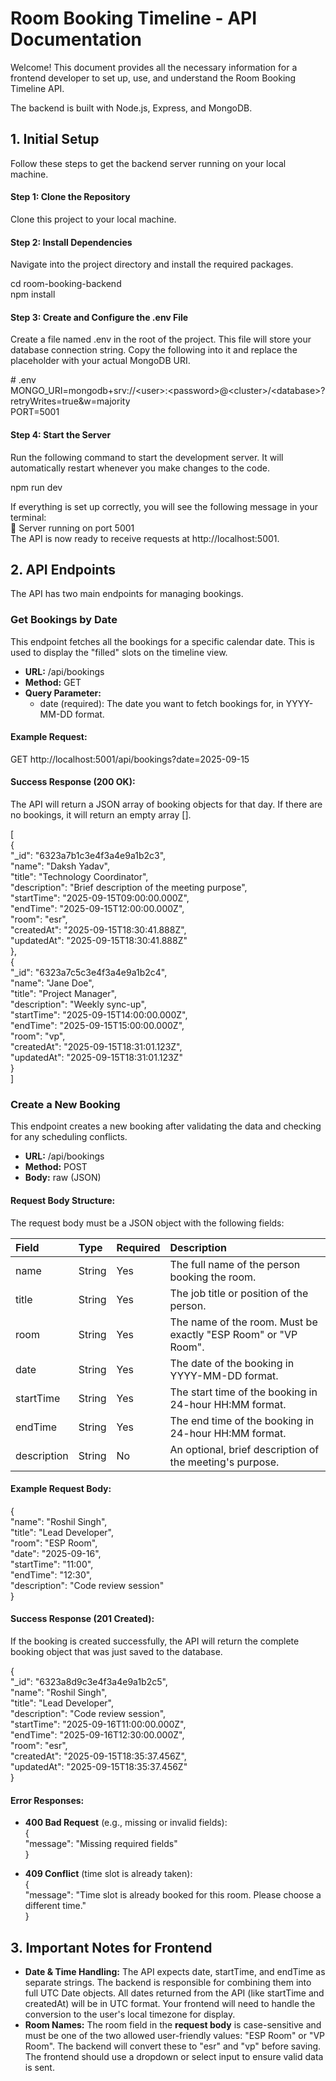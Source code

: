 # **Room Booking Timeline \- API Documentation**

Welcome\! This document provides all the necessary information for a frontend developer to set up, use, and understand the Room Booking Timeline API.

The backend is built with Node.js, Express, and MongoDB.

## **1\. Initial Setup**

Follow these steps to get the backend server running on your local machine.

#### **Step 1: Clone the Repository**

Clone this project to your local machine.

#### **Step 2: Install Dependencies**

Navigate into the project directory and install the required packages.

cd room-booking-backend  
npm install

#### **Step 3: Create and Configure the .env File**

Create a file named .env in the root of the project. This file will store your database connection string. Copy the following into it and replace the placeholder with your actual MongoDB URI.

\# .env  
MONGO\_URI=mongodb+srv://\<user\>:\<password\>@\<cluster\>/\<database\>?retryWrites=true\&w=majority  
PORT=5001

#### **Step 4: Start the Server**

Run the following command to start the development server. It will automatically restart whenever you make changes to the code.

npm run dev

If everything is set up correctly, you will see the following message in your terminal:  
🚀 Server running on port 5001  
The API is now ready to receive requests at http://localhost:5001.

## **2\. API Endpoints**

The API has two main endpoints for managing bookings.

### **Get Bookings by Date**

This endpoint fetches all the bookings for a specific calendar date. This is used to display the "filled" slots on the timeline view.

* **URL:** /api/bookings  
* **Method:** GET  
* **Query Parameter:**  
  * date (required): The date you want to fetch bookings for, in YYYY-MM-DD format.

#### **Example Request:**

GET http://localhost:5001/api/bookings?date=2025-09-15

#### **Success Response (200 OK):**

The API will return a JSON array of booking objects for that day. If there are no bookings, it will return an empty array \[\].

\[  
    {  
        "\_id": "6323a7b1c3e4f3a4e9a1b2c3",  
        "name": "Daksh Yadav",  
        "title": "Technology Coordinator",  
        "description": "Brief description of the meeting purpose",  
        "startTime": "2025-09-15T09:00:00.000Z",  
        "endTime": "2025-09-15T12:00:00.000Z",  
        "room": "esr",  
        "createdAt": "2025-09-15T18:30:41.888Z",  
        "updatedAt": "2025-09-15T18:30:41.888Z"  
    },  
    {  
        "\_id": "6323a7c5c3e4f3a4e9a1b2c4",  
        "name": "Jane Doe",  
        "title": "Project Manager",  
        "description": "Weekly sync-up",  
        "startTime": "2025-09-15T14:00:00.000Z",  
        "endTime": "2025-09-15T15:00:00.000Z",  
        "room": "vp",  
        "createdAt": "2025-09-15T18:31:01.123Z",  
        "updatedAt": "2025-09-15T18:31:01.123Z"  
    }  
\]

### **Create a New Booking**

This endpoint creates a new booking after validating the data and checking for any scheduling conflicts.

* **URL:** /api/bookings  
* **Method:** POST  
* **Body:** raw (JSON)

#### **Request Body Structure:**

The request body must be a JSON object with the following fields:

| Field | Type | Required | Description |
| :---- | :---- | :---- | :---- |
| name | String | Yes | The full name of the person booking the room. |
| title | String | Yes | The job title or position of the person. |
| room | String | Yes | The name of the room. Must be exactly "ESP Room" or "VP Room". |
| date | String | Yes | The date of the booking in YYYY-MM-DD format. |
| startTime | String | Yes | The start time of the booking in 24-hour HH:MM format. |
| endTime | String | Yes | The end time of the booking in 24-hour HH:MM format. |
| description | String | No | An optional, brief description of the meeting's purpose. |

#### **Example Request Body:**

{  
  "name": "Roshil Singh",  
  "title": "Lead Developer",  
  "room": "ESP Room",   
  "date": "2025-09-16",  
  "startTime": "11:00",  
  "endTime": "12:30",  
  "description": "Code review session"  
}

#### **Success Response (201 Created):**

If the booking is created successfully, the API will return the complete booking object that was just saved to the database.

{  
    "\_id": "6323a8d9c3e4f3a4e9a1b2c5",  
    "name": "Roshil Singh",  
    "title": "Lead Developer",  
    "description": "Code review session",  
    "startTime": "2025-09-16T11:00:00.000Z",  
    "endTime": "2025-09-16T12:30:00.000Z",  
    "room": "esr",  
    "createdAt": "2025-09-15T18:35:37.456Z",  
    "updatedAt": "2025-09-15T18:35:37.456Z"  
}

#### **Error Responses:**

* **400 Bad Request** (e.g., missing or invalid fields):  
  {  
      "message": "Missing required fields"  
  }

* **409 Conflict** (time slot is already taken):  
  {  
      "message": "Time slot is already booked for this room. Please choose a different time."  
  }

## **3\. Important Notes for Frontend**

* **Date & Time Handling:** The API expects date, startTime, and endTime as separate strings. The backend is responsible for combining them into full UTC Date objects. All dates returned from the API (like startTime and createdAt) will be in UTC format. Your frontend will need to handle the conversion to the user's local timezone for display.  
* **Room Names:** The room field in the **request body** is case-sensitive and must be one of the two allowed user-friendly values: "ESP Room" or "VP Room". The backend will convert these to "esr" and "vp" before saving. The frontend should use a dropdown or select input to ensure valid data is sent.